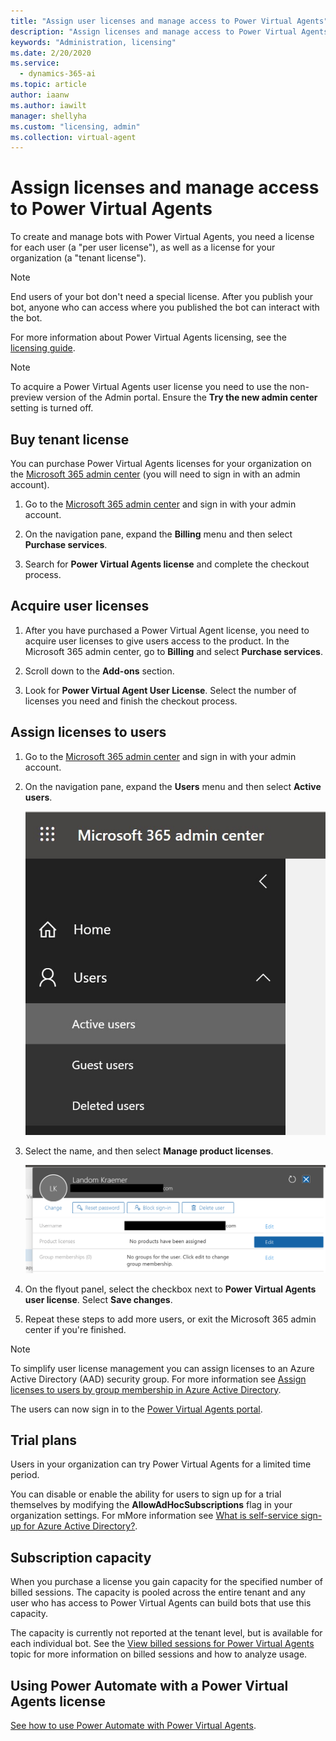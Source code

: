 ```yaml
---
title: "Assign user licenses and manage access to Power Virtual Agents"
description: "Assign licenses and manage access to Power Virtual Agents for your organization"
keywords: "Administration, licensing"
ms.date: 2/20/2020
ms.service:
  - dynamics-365-ai
ms.topic: article
author: iaanw
ms.author: iawilt
manager: shellyha
ms.custom: "licensing, admin"
ms.collection: virtual-agent
---
```


# Assign licenses and manage access to Power Virtual Agents

To create and manage bots with Power Virtual Agents, you need a license for each user (a "per user license"), as well as a license for your organization (a "tenant license"). 

>[!NOTE]
>End users of your bot don't need a special license. After you publish your bot, anyone who can access where you published the bot can interact with the bot.

For more information about Power Virtual Agents licensing, see the [licensing guide](https://go.microsoft.com/fwlink/?linkid=2085130). 


> [!Note]
> To acquire a Power Virtual Agents user license you need to use the non-preview version of the Admin portal. Ensure the **Try the new admin center** setting is turned off.
  
## Buy tenant license
You can purchase Power Virtual Agents licenses for your organization on the [Microsoft 365 admin center](https://admin.microsoft.com/admin/default.aspx) (you will need to sign in with an admin account).


1. Go to the [Microsoft 365 admin center](https://admin.microsoft.com/admin/default.aspx) and sign in with your admin account.

2. On the navigation pane, expand the **Billing** menu and then select **Purchase services**.

3. Search for **Power Virtual Agents license** and complete the checkout process.


## Acquire user licenses

1. After you have purchased a Power Virtual Agent license, you need to acquire user licenses to give users access to the product. In the Microsoft 365 admin center, go to **Billing** and select **Purchase services**.

2. Scroll down to the **Add-ons** section.

3. Look for **Power Virtual Agent User License**. Select the number of licenses you need and finish the checkout process.

## Assign licenses to users

1. Go to the [Microsoft 365 admin center](https://admin.microsoft.com/admin/default.aspx) and sign in with your admin account.

2. On the navigation pane, expand the **Users** menu and then select **Active users**.

    ![Expand Users, then select Active users](media/licensing-menu-users-legacy.jpg)

3. Select the name, and then select **Manage product licenses**.

   ![Select a user and then manage product licenses](media/license-manage-legacy.png)


4. On the flyout panel, select the checkbox next to **Power Virtual Agents user license**. Select **Save changes**. 

5. Repeat these steps to add more users, or exit the Microsoft 365 admin center if you're finished.

  > [!NOTE]
  > To simplify user license management you can assign licenses to an Azure Active Directory (AAD) security group. For more information see [Assign licenses to users by group membership in Azure Active Directory](/azure/active-directory/users-groups-roles/licensing-groups-assign).


The users can now sign in to the [Power Virtual Agents portal](https://powerva.microsoft.com).

## Trial plans
Users in your organization can try Power Virtual Agents for a limited time period.

You can disable or enable the ability for users to sign up for a trial themselves by modifying the **AllowAdHocSubscriptions** flag in your organization settings. For mMore information see [What is self-service sign-up for Azure Active Directory?](/azure/active-directory/users-groups-roles/directory-self-service-signup). 


## Subscription capacity
When you purchase a license you gain capacity for the specified number of billed sessions. The capacity is pooled across the entire tenant and any user who has access to Power Virtual Agents can build bots that use this capacity. 

The capacity is currently not reported at the tenant level, but is available for each individual bot. See the [View billed sessions for Power Virtual Agents](analytics-billed-sessions.md) topic for more information on billed sessions and how to analyze usage.

## Using Power Automate with a Power Virtual Agents license
[See how to use Power Automate with Power Virtual Agents](advanced-flow.md). 

